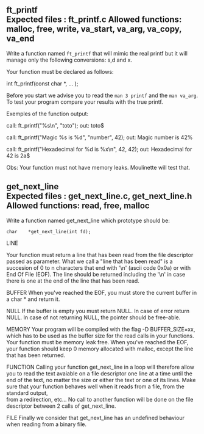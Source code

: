 ft_printf                                                                                                 
Expected files   : ft_printf.c
Allowed functions: malloc, free, write, va_start, va_arg, va_copy, va_end
--------------------------------------------------------------------------------
Write a function named `ft_printf` that will mimic the real printf but
it will manage only the following conversions: s,d and x.

Your function must be declared as follows:

int ft_printf(const char *, ... );

Before you start we advise you to read the `man 3 printf` and the `man va_arg`.
To test your program compare your results with the true printf.

Exemples of the function output:

call: ft_printf("%s\n", "toto");
out: toto$

call: ft_printf("Magic %s is %d", "number", 42);
out: Magic number is 42%

call: ft_printf("Hexadecimal for %d is %x\n", 42, 42);
out: Hexadecimal for 42 is 2a$

Obs: Your function must not have memory leaks. Moulinette will test that.


get_next_line                                                                       
Expected files : get_next_line.c, get_next_line.h 
Allowed functions: read, free, malloc
--------------------------------------------------------------------------------

Write a function named get_next_line which prototype should be:

	char	*get_next_line(int fd);

LINE

Your function must return a line that has been read from the file descriptor passed as parameter.
What we call a "line that has been read" is a succesion of 0 to n characters that end with '\n' (ascii code 0x0a) or with End Of File (EOF).
The line should be returned including the '\n' in case there is one at the end of the line that has been read.

BUFFER
When you've reached the EOF, you must store the current buffer in a char * and return it.

NULL
If the buffer is empty you must return NULL.
In case of error return NULL.
In case of not returning NULL, the pointer should be free-able.

MEMORY
Your program will be compiled with the flag -D BUFFER_SIZE=xx, which has to be used as the buffer size for the read calls in your functions.
Your function must be memory leak free.
When you've reached the EOF, your function should keep 0 memory allocated with malloc, except the line that has been returned.

FUNCTION
Calling your function get_next_line in a loop will therefore allow you to read the text avaiable on a file descriptor one line at a time until the end of the text, no matter the size or either the text or one of its lines.
Make sure that your function behaves well when it reads from a file, from the standard output, <br> from a redirection, etc...
No call to another function will be done on the file descriptor between 2 calls of get_next_line.

FILE
Finally we consider that get_next_line has an undefined behaviour when reading from a binary file.
